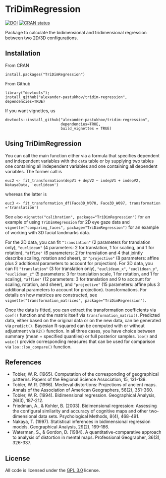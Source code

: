 # TriDimRegression

<!-- badges: start -->
[![DOI](https://zenodo.org/badge/139134694.svg)](https://zenodo.org/badge/latestdoi/139134694)
[![CRAN status](https://www.r-pkg.org/badges/version/TriDimRegression)](https://cran.r-project.org/package=TriDimRegression)
 <!-- badges: end -->
 
Package to calculate the bidimensional and tridimensional regression between two 2D/3D configurations.

## Installation
From CRAN

```{r}
install.packages("TriDimRegression")
```

From Github
```
library("devtools");
install_github("alexander-pastukhov/tridim-regression", dependencies=TRUE)
```

If you want vignettes, us 
```
devtools::install_github("alexander-pastukhov/tridim-regression",
                         dependencies=TRUE,
                         build_vignettes = TRUE)
```

## Using TriDimRegression

You can call the main function either via a formula that specifies dependent and independent variables with the `data` table or by supplying two tables one containing all independent variables and one containing all dependent variables. The former call is
```
euc2 <- fit_transformation(depV1 + depV2 ~ indepV1 + indepV2, NakayaData, 'euclidean')
```
whereas the latter is 
```
euc3 <- fit_transformation_df(Face3D_W070, Face3D_W097, transformation ='translation')
```

See also `vignette("calibration", package="TriDimRegression")` for an example of using `TriDimRegression` for 2D eye gaze data and `vignette("comparing_faces", package="TriDimRegression")` for an example of working with 3D facial landmarks data.

For the 2D data, you can fit `"translation"` (2 parameters for translation only), `"euclidean"`
(4 parameters: 2 for translation, 1 for scaling, and 1 for rotation), `"affine"` (6 parameters: 2 for translation and 4 that jointly describe scaling, rotation and sheer), or `"projective"` (8 parameters: affine plus 2 additional parameters to account for projection). For 3D data, you can fit `"translation"` (3 for translation only), `"euclidean_x"`, `"euclidean_y"`, `"euclidean_z"` (5 parameters: 3 for translation scale, 1 for rotation, and 1 for scaling), `"affine"` (12 parameters: 3 for translation and 9 to account for scaling, rotation, and sheer), and `"projective"` (15 parameters: affine plus 3 additional parameters to account for projection). transformations. For details on how matrices are constructed, see `vignette("transformation_matrices", package="TriDimRegression")`.

Once the data is fitted, you can extract the transformation coefficients via `coef()` function and the matrix itself via `transformation_matrix()`. Predicted data, either based on the original data or on the new data, can be generated via `predict()`. Bayesian R-squared can be computed with or without adjustment via `R2()` function. In all three cases, you have choice between summary (mean + specified quantiles) or full posterior samples. `loo()` and `waic()` provide corresponding measures that can be used for comparison via `loo::loo_compare()` function.

## References

-   Tobler, W. R. (1965). Computation of the corresponding of geographical patterns. Papers of the Regional Science Association, 15, 131-139.
-   Tobler, W. R. (1966). Medieval distortions: Projections of ancient maps. Annals of the Association of American Geographers, 56(2), 351-360.
-   Tobler, W. R. (1994). Bidimensional regression. Geographical Analysis, 26(3), 187-212.
-   Friedman, A., & Kohler, B. (2003). Bidimensional regression: Assessing the configural similarity and accuracy of cognitive maps and other two-dimensional data sets. Psychological Methods, 8(4), 468-491.
-   Nakaya, T. (1997). Statistical inferences in bidimensional regression models. Geographical Analysis, 29(2), 169-186.
-   Waterman, S., & Gordon, D. (1984). A quantitative-comparative approach to analysis of distortion in mental maps. Professional Geographer, 36(3), 326-337.

## License

All code is licensed under the [GPL 3.0](https://opensource.org/licenses/GPL-3.0) license.
